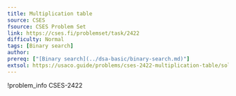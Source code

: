 ```yaml
---
title: Multiplication table
source: CSES
fsource: CSES Problem Set
link: https://cses.fi/problemset/task/2422
difficulty: Normal
tags: [Binary search]
author:
prereq: ["[Binary search](../dsa-basic/binary-search.md)"]
extsol: https://usaco.guide/problems/cses-2422-multiplication-table/solution
---
```


!problem_info CSES-2422
